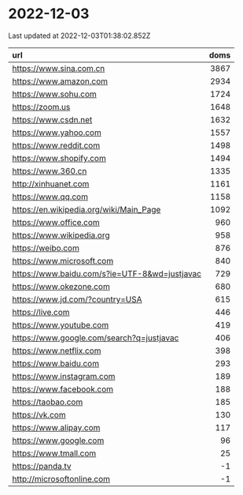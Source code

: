 # 2022-12-03

<!-- BEGIN -->
Last updated at 2022-12-03T01:38:02.852Z

url | doms
:- | -:
https://www.sina.com.cn | 3867
https://www.amazon.com | 2934
https://www.sohu.com | 1724
https://zoom.us | 1648
https://www.csdn.net | 1632
https://www.yahoo.com | 1557
https://www.reddit.com | 1498
https://www.shopify.com | 1494
https://www.360.cn | 1335
http://xinhuanet.com | 1161
https://www.qq.com | 1158
https://en.wikipedia.org/wiki/Main_Page | 1092
https://www.office.com | 960
https://www.wikipedia.org | 958
https://weibo.com | 876
https://www.microsoft.com | 840
https://www.baidu.com/s?ie=UTF-8&wd=justjavac | 729
https://www.okezone.com | 680
https://www.jd.com/?country=USA | 615
https://live.com | 446
https://www.youtube.com | 419
https://www.google.com/search?q=justjavac | 406
https://www.netflix.com | 398
https://www.baidu.com | 293
https://www.instagram.com | 189
https://www.facebook.com | 188
https://taobao.com | 185
https://vk.com | 130
https://www.alipay.com | 117
https://www.google.com | 96
https://www.tmall.com | 25
https://panda.tv | -1
http://microsoftonline.com | -1
<!-- END -->
